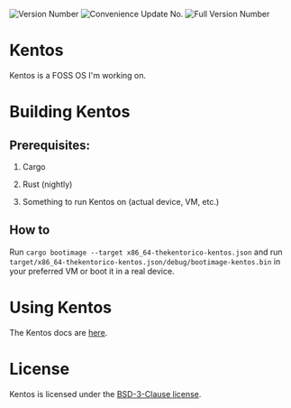 ![Version Number](https://img.shields.io/badge/version-0.1.2-blue)
![Convenience Update No.](https://img.shields.io/badge/convenience_update-a-red)
![Full Version Number](https://img.shields.io/badge/full_version_name-0.1.2Da-green)

# Kentos

Kentos is a FOSS OS I'm working on.

# Building Kentos

## Prerequisites:

1. Cargo

2. Rust (nightly)

3. Something to run Kentos on (actual device, VM, etc.)

## How to

Run
`cargo bootimage --target x86_64-thekentorico-kentos.json` and run `target/x86_64-thekentorico-kentos.json/debug/bootimage-kentos.bin` in your preferred VM or boot it in a real device.

# Using Kentos

The Kentos docs are [here](https://github.com/theKentoRico/Kentos/blob/main/docs/reference.md).

# License

Kentos is licensed under the [BSD-3-Clause license](https://github.com/theKentoRico/Kentos/blob/main/LICENSE).